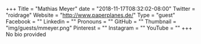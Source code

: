 +++
Title = "Mathias Meyer"
date = "2018-11-17T08:32:02-08:00"
Twitter = "roidrage"
Website = "http://www.paperplanes.de/"
Type = "guest"
Facebook = ""
Linkedin = ""
Pronouns = ""
GitHub = ""
Thumbnail = "img/guests/mmeyer.png"
Pinterest = ""
Instagram = ""
YouTube = ""
+++
No bio provided
